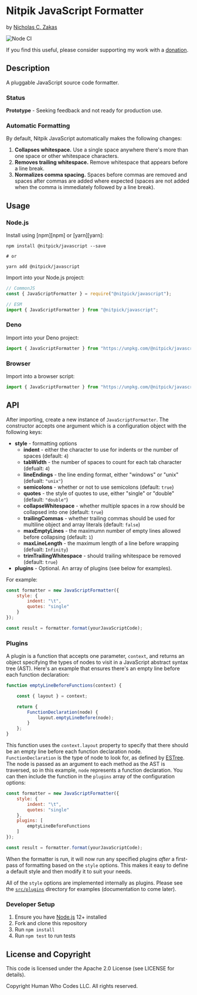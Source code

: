 # Nitpik JavaScript Formatter

by [Nicholas C. Zakas](https://humanwhocodes.com)

![Node CI](https://github.com/nitpik/javascript/workflows/Node%20CI/badge.svg)

If you find this useful, please consider supporting my work with a [donation](https://humanwhocodes.com/donate).

## Description

A pluggable JavaScript source code formatter.

### Status

**Prototype** - Seeking feedback and not ready for production use.

### Automatic Formatting

By default, Nitpik JavaScript automatically makes the following changes:

1. **Collapses whitespace.** Use a single space anywhere there's more than one space or other whitespace characters.
2. **Removes trailing whitespace.** Remove whitespace that appears before a line break.
3. **Normalizes comma spacing.** Spaces before commas are removed and spaces after commas are added where expected (spaces are not added when the comma is immediately followed by a line break).

## Usage

### Node.js

Install using [npm][npm] or [yarn][yarn]:

```
npm install @nitpick/javascript --save

# or

yarn add @nitpick/javascript
```

Import into your Node.js project:

```js
// CommonJS
const { JavaScriptFormatter } = require("@nitpick/javascript");

// ESM
import { JavaScriptFormatter } from "@nitpick/javascript";
```

### Deno

Import into your Deno project:

```js
import { JavaScriptFormatter } from "https://unpkg.com/@nitpick/javascript/dist/pkg.js";
```

### Browser

Import into a browser script:

```js
import { JavaScriptFormatter } from "https://unpkg.com/@nitpick/javascript/dist/pkg.js";
```

## API

After importing, create a new instance of `JavaScriptFormatter`. The constructor accepts one argument which is a configuration object with the following keys:

* **style** - formatting options
  * **indent** - either the character to use for indents or the number of spaces (default: `4`)
  * **tabWidth** - the number of spaces to count for each tab character (defualt: `4`)
  * **lineEndings** - the line ending format, either "windows" or "unix" (defualt: `"unix"`)
  * **semicolons** - whether or not to use semicolons (default: `true`)
  * **quotes** - the style of quotes to use, either "single" or "double" (default: `"double"`)
  * **collapseWhitespace** - whether multiple spaces in a row should be collapsed into one (default: `true`)
  * **trailingCommas** - whether trailing commas should be used for multiline object and array literals (default: `false`)
  * **maxEmptyLines** - the maximumn number of empty lines allowed before collapsing (default: `1`)
  * **maxLineLength** - the maximum length of a line before wrapping (defualt: `Infinity`)
  * **trimTrailingWhitespace** - should trailing whitespace be removed (default: `true`)
* **plugins** - Optional. An array of plugins (see below for examples).

For example:

```js
const formatter = new JavaScriptFormatter({
    style: {
        indent: "\t",
        quotes: "single"
    }
});

const result = formatter.format(yourJavaScriptCode);
```

### Plugins

A plugin is a function that accepts one parameter, `context`, and returns an object specifying the types of nodes to visit in a JavaScript abstract syntax tree (AST). Here's an example that ensures there's an empty line before each function declaration:

```js
function emptyLineBeforeFunctions(context) {

    const { layout } = context;

    return {
        FunctionDeclaration(node) {
            layout.emptyLineBefore(node);
        }
    };
}
```

This function uses the `context.layout` property to specify that there should be an empty line before each function declaration node. `FunctionDeclaration` is the type of node to look for, as defined by [ESTree](https://github.com/estree/estree). The node is passed as an argument to each method as the AST is traversed, so in this example, `node` represents a function declaration. You can then include the function in the `plugins` array of the configuration options:

```js
const formatter = new JavaScriptFormatter({
    style: {
        indent: "\t",
        quotes: "single"
    },
    plugins: [
        emptyLineBeforeFunctions
    ]
});

const result = formatter.format(yourJavaScriptCode);
```

When the formatter is run, it will now run any specified plugins *after* a first-pass of formatting based on the `style` options. This makes it easy to define a default style and then modify it to suit your needs.

All of the `style` options are implemented internally as plugins. Please see the [`src/plugins`](https://github.com/nitpik/javascript/tree/master/src/plugins) directory for examples (documentation to come later).

### Developer Setup

1. Ensure you have [Node.js](https://nodejs.org) 12+ installed
2. Fork and clone this repository
3. Run `npm install`
4. Run `npm test` to run tests

## License and Copyright

This code is licensed under the Apache 2.0 License (see LICENSE for details).

Copyright Human Who Codes LLC. All rights reserved.
